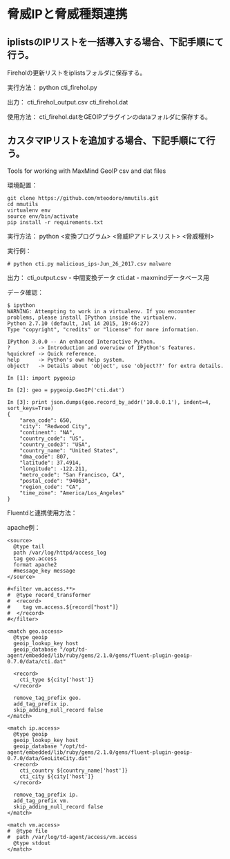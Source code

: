 # 脅威IPと脅威種類連携

## iplistsのIPリストを一括導入する場合、下記手順にて行う。
Fireholの更新リストをiplistsフォルダに保存する。

実行方法：
python cti_firehol.py

出力：
cti_firehol_output.csv
cti_firehol.dat

使用方法：
cti_firehol.datをGEOIPプラグインのdataフォルダに保存する。



## カスタマIPリストを追加する場合、下記手順にて行う。
Tools for working with MaxMind GeoIP csv and dat files

環境配置：
```
git clone https://github.com/mteodoro/mmutils.git
cd mmutils
virtualenv env
source env/bin/activate
pip install -r requirements.txt
```

実行方法：
python <変換プログラム> <脅威IPアドレスリスト> <脅威種別>

実行例：
```
# python cti.py malicious_ips-Jun_26_2017.csv malware
```

出力：
cti_output.csv - 中間変換データ
cti.dat - maxmindデータベース用

データ確認：
```
$ ipython
WARNING: Attempting to work in a virtualenv. If you encounter problems, please install IPython inside the virtualenv.
Python 2.7.10 (default, Jul 14 2015, 19:46:27) 
Type "copyright", "credits" or "license" for more information.

IPython 3.0.0 -- An enhanced Interactive Python.
?         -> Introduction and overview of IPython's features.
%quickref -> Quick reference.
help      -> Python's own help system.
object?   -> Details about 'object', use 'object??' for extra details.

In [1]: import pygeoip

In [2]: geo = pygeoip.GeoIP('cti.dat')

In [3]: print json.dumps(geo.record_by_addr('10.0.0.1'), indent=4, sort_keys=True)
{
    "area_code": 650, 
    "city": "Redwood City", 
    "continent": "NA", 
    "country_code": "US", 
    "country_code3": "USA", 
    "country_name": "United States", 
    "dma_code": 807, 
    "latitude": 37.4914, 
    "longitude": -122.211, 
    "metro_code": "San Francisco, CA", 
    "postal_code": "94063", 
    "region_code": "CA", 
    "time_zone": "America/Los_Angeles"
}
```

Fluentdと連携使用方法：

apache例：
```
<source>
  @type tail
  path /var/log/httpd/access_log
  tag geo.access
  format apache2
  #message_key message
</source>

#<filter vm.access.**>
#  @type record_transformer
#  <record>
#    tag vm.access.${record["host"]}
#  </record>
#</filter>

<match geo.access>
  @type geoip
  geoip_lookup_key host
  geoip_database "/opt/td-agent/embedded/lib/ruby/gems/2.1.0/gems/fluent-plugin-geoip-0.7.0/data/cti.dat"
  
  <record> 
    cti_type ${city['host']}
  </record>
 
  remove_tag_prefix geo.
  add_tag_prefix ip.
  skip_adding_null_record false
</match>

<match ip.access>
  @type geoip
  geoip_lookup_key host
  geoip_database "/opt/td-agent/embedded/lib/ruby/gems/2.1.0/gems/fluent-plugin-geoip-0.7.0/data/GeoLiteCity.dat"
  <record>
    cti_country ${country_name['host']}
    cti_city ${city['host']}
  </record>

  remove_tag_prefix ip.
  add_tag_prefix vm.
  skip_adding_null_record false
</match>

<match vm.access>
#  @type file
#  path /var/log/td-agent/access/vm.access
  @type stdout
</match>
```
